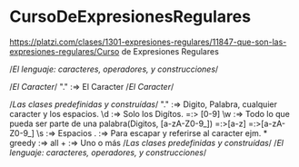 # CursoDeExpresionesRegulares
https://platzi.com/clases/1301-expresiones-regulares/11847-que-son-las-expresiones-regulares/Curso de Expresiones Regulares

/*El lenguaje: caracteres, operadores, y construcciones*/

  /*El Caracter*/
    "." :=> El Caracter
  /*El Caracter*/

  /*Las clases predefinidas y construídas*/
    "." :=> Digito, Palabra, cualquier caracter y los espacios.
    \d :=> Solo los Digítos. =:> [0-9]
    \w :=> Todo lo que pueda ser parte de una palabra(Digitos, [a-zA-Z0-9_]) =:>[a-z] =:>[a-zA-Z0-9_]
    \s :=> Espacios
    \. :=> Para escapar y referirse al caracter ejm.
    * greedy :=> all
    + :=> Uno o más
  /*Las clases predefinidas y construídas*/
/*El lenguaje: caracteres, operadores, y construcciones*/
